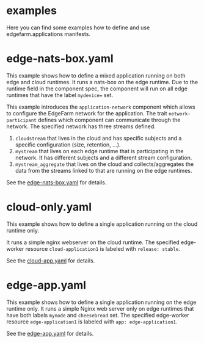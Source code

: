 # examples

Here you can find some examples how to define and use edgefarm.applications manifests.

# edge-nats-box.yaml

This example shows how to define a mixed application running on both edge and cloud runtimes.
It runs a nats-box on the edge runtime. Due to the runtime field in the component spec, 
the component will run on all edge runtimes that have the label `mydevice=` set.

This example introduces the `application-network` component which allows to configure the EdgeFarm network for the application. 
The trait `network-participant` defines which component can communicate through the network. 
The specified network has three streams defined.
1. `cloudstream` that lives in the cloud and has specific subjects and a specific configuration (size, retention, ...).
2. `mystream` that lives on each edge runtime that is participating in the network. It has different subjects and a different stream configuration.
3. `mystream_aggregate` that lives on the cloud and collects/aggregates the data from the streams linked to that are running on the edge runtimes.

See the [edge-nats-box.yaml](edge-nats-box.yaml) for details.

# cloud-only.yaml

This example shows how to define a single application running on the cloud runtime only.

It runs a simple nginx webserver on the cloud runtime.
The specified edge-worker resource `cloud-application1` is labeled with `release: stable`.

See the [cloud-app.yaml](cloud-app.yaml) for details.

# edge-app.yaml

This example shows how to define a single application running on the edge runtime only.
It runs a simple Nginx web server only on edge runtimes that have both labels `mynode` and `cheesebread` set.
The specified edge-worker resource `edge-application1` is labeled with `app: edge-application1`.

See the [edge-app.yaml](edge-app.yaml) for details.